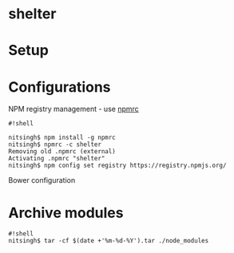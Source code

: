 shelter
===========

# Setup #

# Configurations #
NPM registry management - use [npmrc](https://www.npmjs.com/package/npmrc)

```
#!shell

nitsingh$ npm install -g npmrc
nitsingh$ npmrc -c shelter
Removing old .npmrc (external)
Activating .npmrc "shelter"
nitsingh$ npm config set registry https://registry.npmjs.org/
```

Bower configuration

# Archive modules #

```
#!shell
nitsingh$ tar -cf $(date +'%m-%d-%Y').tar ./node_modules
```